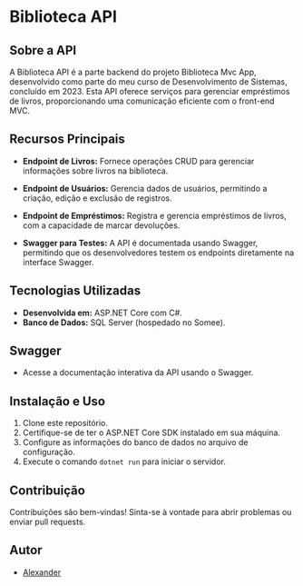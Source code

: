 # Biblioteca API


## Sobre a API

A Biblioteca API é a parte backend do projeto Biblioteca Mvc App, desenvolvido como parte do meu curso de Desenvolvimento de Sistemas, concluído em 2023. Esta API oferece serviços para gerenciar empréstimos de livros, proporcionando uma comunicação eficiente com o front-end MVC.

## Recursos Principais

- **Endpoint de Livros:** Fornece operações CRUD para gerenciar informações sobre livros na biblioteca.

- **Endpoint de Usuários:** Gerencia dados de usuários, permitindo a criação, edição e exclusão de registros.

- **Endpoint de Empréstimos:** Registra e gerencia empréstimos de livros, com a capacidade de marcar devoluções.

- **Swagger para Testes:** A API é documentada usando Swagger, permitindo que os desenvolvedores testem os endpoints diretamente na interface Swagger.

## Tecnologias Utilizadas

- **Desenvolvida em:** ASP.NET Core com C#.
- **Banco de Dados:** SQL Server (hospedado no Somee).

## Swagger

- Acesse a documentação interativa da API usando o Swagger.

## Instalação e Uso

1. Clone este repositório.
2. Certifique-se de ter o ASP.NET Core SDK instalado em sua máquina.
3. Configure as informações do banco de dados no arquivo de configuração.
4. Execute o comando `dotnet run` para iniciar o servidor.

## Contribuição

Contribuições são bem-vindas! Sinta-se à vontade para abrir problemas ou enviar pull requests.

## Autor

- [Alexander](https://github.com/alexanderoliveira94)

